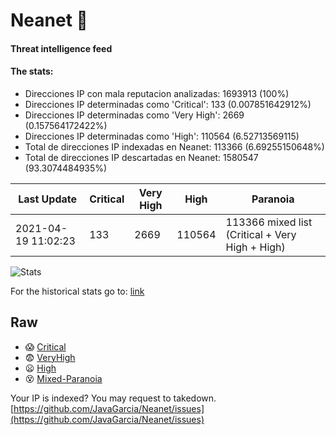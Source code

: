 # Neanet :hocho:
#### Threat intelligence feed
#### The stats:

- Direcciones IP con mala reputacion analizadas: 1693913 (100%)
- Direcciones IP determinadas como 'Critical':  133 (0.007851642912%)
- Direcciones IP determinadas como 'Very High':  2669 (0.157564172422%)
- Direcciones IP determinadas como 'High':  110564 (6.52713569115)
- Total de direcciones IP indexadas en Neanet:  113366 (6.69255150648%)
- Total de direcciones IP descartadas en Neanet:  1580547 (93.3074484935%)

| Last Update | Critical | Very High | High | Paranoia |
| --- | --- | --- | --- | --- |
| 2021-04-19 11:02:23 | 133 | 2669 | 110564 | 113366 mixed list (Critical + Very High + High)|

![Stats](https://docs.google.com/spreadsheets/d/e/2PACX-1vSnaNMIXVabIpDJjufMlzH7poXnshF3mgd8Is1g9ytUEzVsP5my4Trn8f-xkoLLQ38xpL3HtmUexLo6/pubchart?oid=501124687&format=image)

For the historical stats go to: [link](/stats.csv)
## Raw
- :scream: [Critical](https://raw.githubusercontent.com/JavaGarcia/Neanet/master/blacklists/neanet_critical.txt)
- :fearful: [VeryHigh](https://raw.githubusercontent.com/JavaGarcia/Neanet/master/blacklists/neanet_veryHigh.txtt)
- :frowning: [High](https://raw.githubusercontent.com/JavaGarcia/Neanet/master/blacklists/neanet_high.txt)
- :dizzy_face: [Mixed-Paranoia](https://raw.githubusercontent.com/JavaGarcia/Neanet/master/blacklists/neanet_all.txt)


Your IP is indexed? You may request to takedown. [https://github.com/JavaGarcia/Neanet/issues](https://github.com/JavaGarcia/Neanet/issues)







































































































































































































































































































































































































































































































































































































































































































































































































































































































































































































































































































































































































































































































































































































































































































































































































































































































































































































































































































































































































































































































































































































































































































































































































































































































































































































































































































































































































































































































































































































































































































































































































































































































































































































































































































































































































































































































































































































































































































































































































































































































































































































































































































































































































































































































































































































































































































































































































































































































































































































































































































































































































































































































































































































































































































































































































































































































































































































































































































































